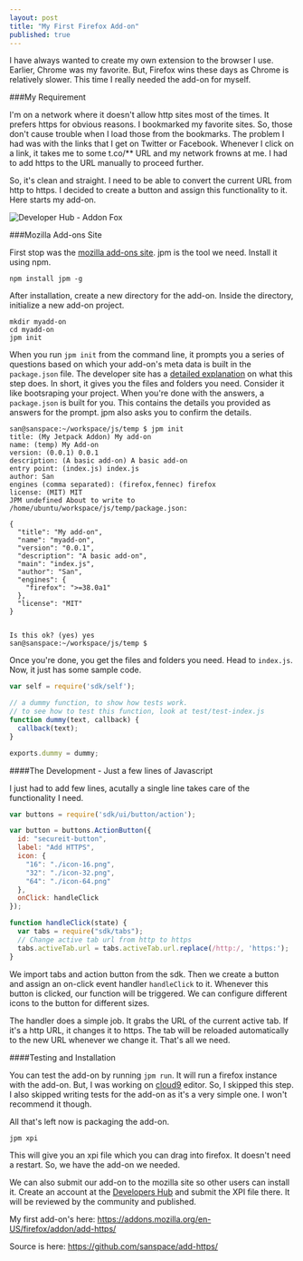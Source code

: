 ```yaml
---
layout: post
title: "My First Firefox Add-on"
published: true
---
```


I have always wanted to create my own extension to the browser I use. Earlier, Chrome was my favorite. But, Firefox wins these days as Chrome is relatively slower. This time I really needed the add-on for myself.

###My Requirement

I'm on a network where it doesn't allow http sites most of the times. It prefers https for obvious reasons. I bookmarked my favorite sites. So, those don't cause trouble when I load those from the bookmarks. The problem I had was with the links that I get on Twitter or Facebook. Whenever I click on a link, it takes me to some t.co/** URL and my network frowns at me. I had to add https to the URL manually to proceed further.

So, it's clean and straight. I need to be able to convert the current URL from http to https. I decided to create a button and assign this functionality to it. Here starts my add-on.

![Developer Hub - Addon Fox](https://addons.cdn.mozilla.net/static/img/developers/hub-addon-fox.png)

###Mozilla Add-ons Site

First stop was the [mozilla add-ons site](https://developer.mozilla.org/en-US/Add-ons/SDK/Tools/jpm#Installation "Getting Started with Firefox add-ons"). jpm is the tool we need. Install it using npm.

```
npm install jpm -g
```

After installation, create a new directory for the add-on. Inside the directory, initialize a new add-on project.

```
mkdir myadd-on
cd myadd-on
jpm init
```

When you run `jpm init` from the command line, it prompts you a series of questions based on which your add-on's meta data is built in the `package.json` file. The developer site has a [detailed explanation](https://developer.mozilla.org/en-US/Add-ons/SDK/Tools/jpm#jpm_init) on what this step does. In short, it gives you the files and folders you need. Consider it like bootsraping your project. When you're done with the answers, a `package.json` is built for you. This contains the details you provided as answers for the prompt. jpm also asks you to confirm the details.

```
san@sanspace:~/workspace/js/temp $ jpm init
title: (My Jetpack Addon) My add-on
name: (temp) My Add-on
version: (0.0.1) 0.0.1
description: (A basic add-on) A basic add-on
entry point: (index.js) index.js
author: San
engines (comma separated): (firefox,fennec) firefox
license: (MIT) MIT
JPM undefined About to write to /home/ubuntu/workspace/js/temp/package.json:

{
  "title": "My add-on",
  "name": "myadd-on",
  "version": "0.0.1",
  "description": "A basic add-on",
  "main": "index.js",
  "author": "San",
  "engines": {
    "firefox": ">=38.0a1"
  },
  "license": "MIT"
}


Is this ok? (yes) yes
san@sanspace:~/workspace/js/temp $ 
```

Once you're done, you get the files and folders you need. Head to `index.js`. Now, it just has some sample code.

```javascript
var self = require('sdk/self');

// a dummy function, to show how tests work.
// to see how to test this function, look at test/test-index.js
function dummy(text, callback) {
  callback(text);
}

exports.dummy = dummy;
```

####The Development - Just a few lines of Javascript

I just had to add few lines, acutally a single line takes care of the functionality I need.

```javascript
var buttons = require('sdk/ui/button/action');

var button = buttons.ActionButton({
  id: "secureit-button",
  label: "Add HTTPS",
  icon: {
    "16": "./icon-16.png",
    "32": "./icon-32.png",
    "64": "./icon-64.png"
  },
  onClick: handleClick
});

function handleClick(state) {
  var tabs = require("sdk/tabs");
  // Change active tab url from http to https
  tabs.activeTab.url = tabs.activeTab.url.replace(/http:/, 'https:');
}
```

We import tabs and action button from the sdk. Then we create a button and assign an on-click event handler `handleClick` to it. Whenever this button is clicked, our function will be triggered. We can configure different icons to the button for different sizes.

The handler does a simple job. It grabs the URL of the current active tab. If it's a http URL, it changes it to https. The tab will be reloaded automatically to the new URL whenever we change it. That's all we need.

####Testing and Installation

You can test the add-on by running `jpm run`. It will run a firefox instance with the add-on. But, I was working on [cloud9](https://c9.io/ "Cloud9 IDE") editor. So, I skipped this step. I also skipped writing tests for the add-on as it's a very simple one. I won't recommend it though.

All that's left now is packaging the add-on.

```
jpm xpi
```

This will give you an xpi file which you can drag into firefox. It doesn't need a restart. So, we have the add-on we needed.

We can also submit our add-on to the mozilla site so other users can install it. Create an account at the [Developers Hub](https://addons.mozilla.org/en-US/developers/) and submit the XPI file there. It will be reviewed by the community and published.

My first add-on's here: <https://addons.mozilla.org/en-US/firefox/addon/add-https/>

Source is here: <https://github.com/sanspace/add-https/>
